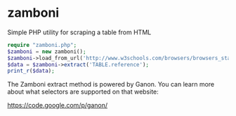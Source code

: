 zamboni
=======

Simple PHP utility for scraping a table from HTML

```php
require "zamboni.php";
$zamboni = new zamboni();
$zamboni->load_from_url('http://www.w3schools.com/browsers/browsers_stats.asp');
$data = $zamboni->extract('TABLE.reference');
print_r($data);
```

The Zamboni extract method is powered by Ganon.  You can learn more about what selectors are supported on that website:

https://code.google.com/p/ganon/
